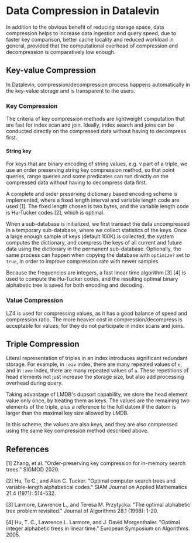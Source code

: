 # Data Compression in Datalevin

In addition to the obvious benefit of reducing storage space, data compression
helps to increase data ingestion and query speed, due to faster key comparison,
better cache locality and reduced workload in general, provided that the
computational overhead of compression and decompression is comparatively low
enough.

## Key-value Compression

In Datalevin, compression/decompression process happens automatically in the key-value storage and is transparent to the users.

### Key Compression

The criteria of key compression methods are lightweight computation that are
fast for index scan and join. Ideally, index search and joins can be conducted
directly on the compressed data without having to decompress first.

#### String key

For keys that are binary encoding of string values, e.g. `V` part of a triple,
we use an order preserving string key compression method, so that point queries,
range queries and some predicates can run directly on the compressed data
without having to decompress data first.

A complete and order preserving dictionary based encoding scheme is implemented,
where a fixed length interval and variable length code are used [1]. The fixed
length chosen is two bytes, and the variable length code is Hu-Tucker codes [2],
which is optimal.

When a sub-database is initialized, we first transact the data uncompressed in a
temporary sub-database, where we collect statistics of the keys. Once a large
enough sample of keys (default 100K) is collected, the system computes the
dictionary, and compress the keys of all current and future data using the
dictionary in the permanent sub-database. Optionally, the same process can
happen when copying the database with `optimize?` set to `true`, in order to
improve compression rate with newer samples.

Because the frequencies are integers, a fast linear time
algorithm [3] [4] is used to compute the Hu-Tucker codes, and the resulting optimal
binary alphabetic tree is saved for both encoding and decoding.

### Value Compression

LZ4 is used for compressing values, as it has a good balance of speed and
compression ratio. The more heavier cost in compression/decompress is acceptable
for values, for they do not participate in index scans and joins.

## Triple Compression

Literal representation of triples in an index introduces significant redundant
storage. For example, in `:eav` index, there are many repeated values of `e`,
and in `:ave` index, there are many repeated values of `a`. These repetitions of
head elements not just increase the storage size, but also add processing
overhead during query.

Taking advantage of LMDB's dupsort capability, we store the head element value
only once, by treating them as keys. The values are the remaining two elements
of the triple, plus a reference to the full datom if the datom is larger than
the maximal key size allowed by LMDB.

In this scheme, the values are also keys, and they are also compressed using the
same key compression method described above.

## References

[1] Zhang, et al. "Order-preserving key compression for in-memory search trees." SIGMOD 2020.

[2] Hu, Te C., and Alan C. Tucker. "Optimal computer search trees and variable-length alphabetical codes." SIAM Journal on Applied Mathematics 21.4 (1971): 514-532.

[3] Larmore, Lawrence L., and Teresa M. Przytycka. "The optimal alphabetic tree problem revisited." Journal of Algorithms 28.1 (1998): 1-20.

[4] Hu, T. C., Lawrence L. Larmore, and J. David Morgenthaler. "Optimal integer alphabetic trees in linear time." European Symposium on Algorithms. 2005.

